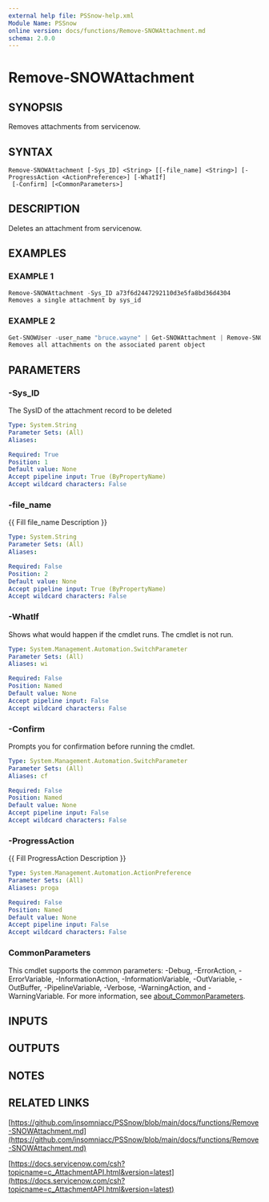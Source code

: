 ```yaml
---
external help file: PSSnow-help.xml
Module Name: PSSnow
online version: docs/functions/Remove-SNOWAttachment.md
schema: 2.0.0
---
```


# Remove-SNOWAttachment

## SYNOPSIS
Removes attachments from servicenow.

## SYNTAX

```
Remove-SNOWAttachment [-Sys_ID] <String> [[-file_name] <String>] [-ProgressAction <ActionPreference>] [-WhatIf]
 [-Confirm] [<CommonParameters>]
```

## DESCRIPTION
Deletes an attachment from servicenow.

## EXAMPLES

### EXAMPLE 1
```powershell
Remove-SNOWAttachment -Sys_ID a73f6d2447292110d3e5fa8bd36d4304
Removes a single attachment by sys_id
```

### EXAMPLE 2
```powershell
Get-SNOWUser -user_name "bruce.wayne" | Get-SNOWAttachment | Remove-SNOWAttachment -Verbose
Removes all attachments on the associated parent object
```

## PARAMETERS

### -Sys_ID
The SysID of the attachment record to be deleted

```yaml
Type: System.String
Parameter Sets: (All)
Aliases:

Required: True
Position: 1
Default value: None
Accept pipeline input: True (ByPropertyName)
Accept wildcard characters: False
```

### -file_name
{{ Fill file_name Description }}

```yaml
Type: System.String
Parameter Sets: (All)
Aliases:

Required: False
Position: 2
Default value: None
Accept pipeline input: True (ByPropertyName)
Accept wildcard characters: False
```

### -WhatIf
Shows what would happen if the cmdlet runs.
The cmdlet is not run.

```yaml
Type: System.Management.Automation.SwitchParameter
Parameter Sets: (All)
Aliases: wi

Required: False
Position: Named
Default value: None
Accept pipeline input: False
Accept wildcard characters: False
```

### -Confirm
Prompts you for confirmation before running the cmdlet.

```yaml
Type: System.Management.Automation.SwitchParameter
Parameter Sets: (All)
Aliases: cf

Required: False
Position: Named
Default value: None
Accept pipeline input: False
Accept wildcard characters: False
```

### -ProgressAction
{{ Fill ProgressAction Description }}

```yaml
Type: System.Management.Automation.ActionPreference
Parameter Sets: (All)
Aliases: proga

Required: False
Position: Named
Default value: None
Accept pipeline input: False
Accept wildcard characters: False
```

### CommonParameters
This cmdlet supports the common parameters: -Debug, -ErrorAction, -ErrorVariable, -InformationAction, -InformationVariable, -OutVariable, -OutBuffer, -PipelineVariable, -Verbose, -WarningAction, and -WarningVariable. For more information, see [about_CommonParameters](http://go.microsoft.com/fwlink/?LinkID=113216).

## INPUTS

## OUTPUTS

## NOTES

## RELATED LINKS

[https://github.com/insomniacc/PSSnow/blob/main/docs/functions/Remove-SNOWAttachment.md](https://github.com/insomniacc/PSSnow/blob/main/docs/functions/Remove-SNOWAttachment.md)

[https://docs.servicenow.com/csh?topicname=c_AttachmentAPI.html&version=latest](https://docs.servicenow.com/csh?topicname=c_AttachmentAPI.html&version=latest)


